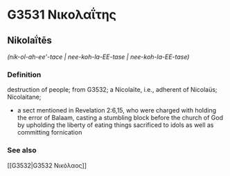 # G3531 Νικολαΐτης

## Nikolaḯtēs

_(nik-ol-ah-ee'-tace | nee-koh-la-EE-tase | nee-koh-la-EE-tase)_

### Definition

destruction of people; from G3532; a Nicolaïte, i.e., adherent of Nicolaüs; Nicolaitane; 

- a sect mentioned in Revelation 2:6,15, who were charged with holding the error of Balaam, casting a stumbling block before the church of God by upholding the liberty of eating things sacrificed to idols as well as committing fornication

### See also

[[G3532|G3532 Νικόλαος]]
